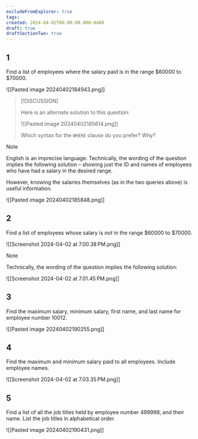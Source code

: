 ```yaml
---
excludeFromExplorer: true
tags:
created: 2024-04-02T00:00:00.000-0400
draft: true
draftSectionTwo: true
---
```

## 1

Find a list of employees where the salary paid is in the range $60000 to $70000.

![[Pasted image 20240402184943.png]]

> [!DISCUSSION]
> 
> Here is an alternate solution to this question:
> 
> ![[Pasted image 20240402185614.png]]
> 
> Which syntax for the `WHERE` clause do you prefer? Why?


> [!NOTE]
> 
> English is an imprecise language. Technically, the wording of the question implies the following solution – showing just the ID and names of employees who have had a salary in the desired range. 
> 
> However, knowing the salaries themselves (as in the two queries above) is useful information.
> 
> ![[Pasted image 20240402185848.png]]

## 2

Find a list of employees whose salary is *not* in the range $60000 to $70000.  

![[Screenshot 2024-04-02 at 7.00.38 PM.png]]

> [!NOTE]
> 
> Technically, the wording of the question implies the following solution:
> 
> ![[Screenshot 2024-04-02 at 7.01.45 PM.png]]

## 3

Find the maximum salary, minimum salary, first name, and last name for employee number 10012.

![[Pasted image 20240402190255.png]]

 ## 4
 
Find the maximum and minimum salary paid to all employees.  Include employee names.

![[Screenshot 2024-04-02 at 7.03.35 PM.png]]

## 5

Find a list of all the job titles held by employee number 499998, and their name. List the job titles in alphabetical order.

![[Pasted image 20240402190431.png]]


